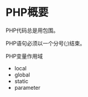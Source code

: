 PHP概要
==
PHP代码总是用<?php和?>包围。

PHP语句必须以一个分号(;)结束。

PHP变量作用域
*	local
* 	global
* 	static
* 	parameter

